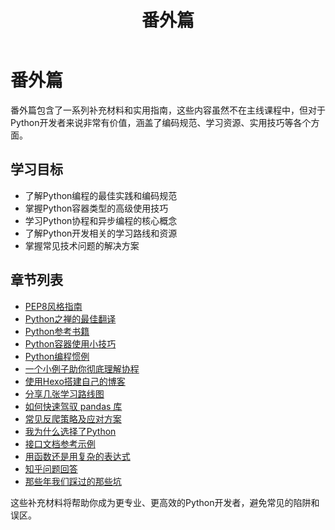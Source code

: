 ﻿---
layout: doc
title: 番外篇
---

# 番外篇

番外篇包含了一系列补充材料和实用指南，这些内容虽然不在主线课程中，但对于Python开发者来说非常有价值，涵盖了编码规范、学习资源、实用技巧等各个方面。

## 学习目标

- 了解Python编程的最佳实践和编码规范
- 掌握Python容器类型的高级使用技巧
- 学习Python协程和异步编程的核心概念
- 了解Python开发相关的学习路线和资源
- 掌握常见技术问题的解决方案

## 章节列表

- [PEP8风格指南](./PEP8风格指南.md)
- [Python之禅的最佳翻译](./Python之禅的最佳翻译.md)
- [Python参考书籍](./Python参考书籍.md)
- [Python容器使用小技巧](./Python容器使用小技巧.md)
- [Python编程惯例](./Python编程惯例.md)
- [一个小例子助你彻底理解协程](./一个小例子助你彻底理解协程.md)
- [使用Hexo搭建自己的博客](./使用Hexo搭建自己的博客.md)
- [分享几张学习路线图](./分享几张学习路线图.md)
- [如何快速驾驭 pandas 库](./如何快速驾驭%20pandas%20库.md)
- [常见反爬策略及应对方案](./常见反爬策略及应对方案.md)
- [我为什么选择了Python](./我为什么选择了Python.md)
- [接口文档参考示例](./接口文档参考示例.md)
- [用函数还是用复杂的表达式](./用函数还是用复杂的表达式.md)
- [知乎问题回答](./知乎问题回答.md)
- [那些年我们踩过的那些坑](./那些年我们踩过的那些坑.md)

这些补充材料将帮助你成为更专业、更高效的Python开发者，避免常见的陷阱和误区。

